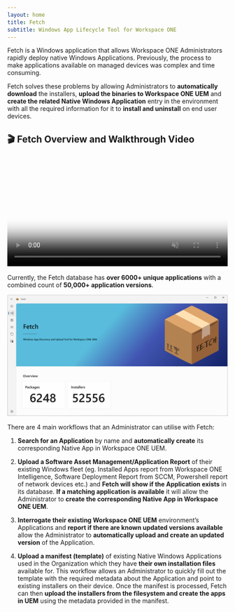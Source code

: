 ```yaml
---
layout: home
title: Fetch
subtitle: Windows App Lifecycle Tool for Workspace ONE
---
```


Fetch is a Windows application that allows Workspace ONE Administrators rapidly deploy native Windows Applications. Previously, the process to make applications available on managed devices was complex and time consuming.

Fetch solves these problems by allowing Administrators to **automatically download** the installers, **upload the binaries to Workspace ONE UEM** and **create the related Native Windows Application** entry in the environment with all the required information for it to **install and uninstall** on end user devices.


## 🎬 Fetch Overview and Walkthrough Video
<div class="embed-container">
    <video muted controls width="100%" height="auto" poster="/images/poster.png">
        <source src="/images/Overview.mp4" type="video/mp4" >
    </video>
</div>

Currently, the Fetch database has **over 6000+ unique applications** with a combined count of **50,000+ application versions**.


![Alt text](../images/image1.png "Image")


There are 4 main workflows that an Administrator can utilise with Fetch:

1. **Search for an Application** by name and **automatically create** its corresponding Native App in Workspace ONE UEM.  

2. **Upload a Software Asset Management/Application Report** of their existing Windows fleet (eg. Installed Apps report from Workspace ONE Intelligence, Software Deployment Report from SCCM, Powershell report of network devices etc.) and **Fetch will show if the Application exists** in its database. **If a matching application is available** it will allow the Administrator to **create the corresponding Native App in Workspace ONE UEM**.  

3. **Interrogate their existing Workspace ONE UEM** environment’s Applications and **report if there are known updated versions available** allow the Administrator to **automatically upload and create an updated version** of the Application.  

4. **Upload a manifest (template)** of existing Native Windows Applications used in the Organization which they have **their own installation files** available for. This workflow allows an Administrator to quickly fill out the template with the required metadata about the Application and point to existing installers on their device. Once the manifest is processed, Fetch can then **upload the installers from the filesystem and create the apps in UEM** using the metadata provided in the manifest.